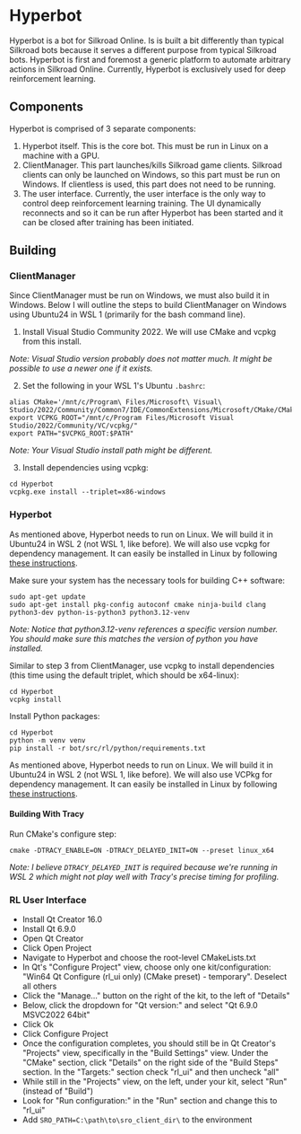 # Hyperbot

Hyperbot is a bot for Silkroad Online. Is is built a bit differently than typical Silkroad bots because it serves a different purpose from typical Silkroad bots. Hyperbot is first and foremost a generic platform to automate arbitrary actions in Silkroad Online. Currently, Hyperbot is exclusively used for deep reinforcement learning.

## Components

Hyperbot is comprised of 3 separate components:

1. Hyperbot itself. This is the core bot. This must be run in Linux on a machine with a GPU.
2. ClientManager. This part launches/kills Silkroad game clients. Silkroad clients can only be launched on Windows, so this part must be run on Windows. If clientless is used, this part does not need to be running.
3. The user interface. Currently, the user interface is the only way to control deep reinforcement learning training. The UI dynamically reconnects and so it can be run after Hyperbot has been started and it can be closed after training has been initiated.

## Building

### ClientManager

Since ClientManager must be run on Windows, we must also build it in Windows. Below I will outline the steps to build ClientManager on Windows using Ubuntu24 in WSL 1 (primarily for the bash command line).

1. Install Visual Studio Community 2022. We will use CMake and vcpkg from this install.

_Note: Visual Studio version probably does not matter much. It might be possible to use a newer one if it exists._

2. Set the following in your WSL 1's Ubuntu `.bashrc`:
```
alias CMake='/mnt/c/Program\ Files/Microsoft\ Visual\ Studio/2022/Community/Common7/IDE/CommonExtensions/Microsoft/CMake/CMake/bin/cmake.exe'
export VCPKG_ROOT="/mnt/c/Program Files/Microsoft Visual Studio/2022/Community/VC/vcpkg/"
export PATH="$VCPKG_ROOT:$PATH"
```

_Note: Your Visual Studio install path might be different._

3. Install dependencies using vcpkg:
```
cd Hyperbot
vcpkg.exe install --triplet=x86-windows
```

### Hyperbot

As mentioned above, Hyperbot needs to run on Linux. We will build it in Ubuntu24 in WSL 2 (not WSL 1, like before). We will also use vcpkg for dependency management. It can easily be installed in Linux by following [these instructions](https://learn.microsoft.com/en-us/vcpkg/get_started/get-started?pivots=shell-bash#1---set-up-vcpkg).

Make sure your system has the necessary tools for building C++ software:
```
sudo apt-get update
sudo apt-get install pkg-config autoconf cmake ninja-build clang python3-dev python-is-python3 python3.12-venv
```
_Note: Notice that python3.12-venv references a specific version number. You should make sure this matches the version of python you have installed._

Similar to step 3 from ClientManager, use vcpkg to install dependencies (this time using the default triplet, which should be x64-linux):
```
cd Hyperbot
vcpkg install
```

Install Python packages:
```
cd Hyperbot
python -m venv venv
pip install -r bot/src/rl/python/requirements.txt
```
As mentioned above, Hyperbot needs to run on Linux. We will build it in Ubuntu24 in WSL 2 (not WSL 1, like before). We will also use VCPkg for dependency management. It can easily be installed in Linux by following [these instructions](https://learn.microsoft.com/en-us/vcpkg/get_started/get-started?pivots=shell-bash#1---set-up-vcpkg).

#### Building With Tracy

Run CMake's configure step:
```
cmake -DTRACY_ENABLE=ON -DTRACY_DELAYED_INIT=ON --preset linux_x64
```
_Note: I believe `DTRACY_DELAYED_INIT` is required because we're running in WSL 2 which might not play well with Tracy's precise timing for profiling._

### RL User Interface

- Install Qt Creator 16.0
- Install Qt 6.9.0
- Open Qt Creator
- Click Open Project
- Navigate to Hyperbot and choose the root-level CMakeLists.txt
- In Qt's "Configure Project" view, choose only one kit/configuration: "Win64 Qt Configure (rl_ui only) (CMake preset) - temporary". Deselect all others
- Click the "Manage..." button on the right of the kit, to the left of "Details"
- Below, click the dropdown for "Qt version:" and select "Qt 6.9.0 MSVC2022 64bit"
- Click Ok
- Click Configure Project
- Once the configuration completes, you should still be in Qt Creator's "Projects" view, specifically in the "Build Settings" view. Under the "CMake" section, click "Details" on the right side of the "Build Steps" section. In the "Targets:" section check "rl_ui" and then uncheck "all"
- While still in the "Projects" view, on the left, under your kit, select "Run" (instead of "Build")
- Look for "Run configuration:" in the "Run" section and change this to "rl_ui"
- Add `SRO_PATH=C:\path\to\sro_client_dir\` to the environment